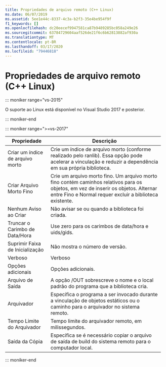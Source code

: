 ```yaml
---
title: Propriedades de arquivo remoto (C++ Linux)
ms.date: 06/07/2019
ms.assetid: 5ee1e44c-8337-4c3a-b2f3-35e4be954f9f
f1_keywords: []
ms.openlocfilehash: dc20eecef9947581ca87b9489285bc058a249e26
ms.sourcegitcommit: 63784729604aaf526de21f6c6b62813882af930a
ms.translationtype: MT
ms.contentlocale: pt-BR
ms.lasthandoff: 03/17/2020
ms.locfileid: "79446818"
---
```

# <a name="remote-archive-properties-c-linux"></a>Propriedades de arquivo remoto (C++ Linux)

::: moniker range="vs-2015"

O suporte ao Linux está disponível no Visual Studio 2017 e posterior.

::: moniker-end

::: moniker range=">=vs-2017"

| Propriedade | Descrição |
|--|--|
| Criar um índice de arquivo morto | Crie um índice de arquivo morto (conforme realizado pelo ranlib). Essa opção pode acelerar a vinculação e reduzir a dependência em sua própria biblioteca. |
| Criar Arquivo Morto Fino | Crie um arquivo morto fino.  Um arquivo morto fino contém caminhos relativos para os objetos, em vez de inserir os objetos.  Alternar entre Fino e Normal requer excluir a biblioteca existente. |
| Nenhum Aviso ao Criar | Não avisar se ou quando a biblioteca foi criada. |
| Truncar o Carimbo de Data/Hora | Use zero para os carimbos de data/hora e uids/gids. |
| Suprimir Faixa de Inicialização | Não mostra o número de versão. |
| Verboso | Verboso |
| Opções adicionais | Opções adicionais. |
| Arquivo de Saída | A opção /OUT sobrescreve o nome e o local padrão do programa que a biblioteca cria. |
| Arquivador | Especifica o programa a ser invocado durante a vinculação de objetos estáticos ou o caminho para o arquivador no sistema remoto. |
| Tempo Limite do Arquivador | Tempo limite do arquivador remoto, em milissegundos. |
| Saída da Cópia | Especifica se é necessário copiar o arquivo de saída de build do sistema remoto para o computador local. |

::: moniker-end
